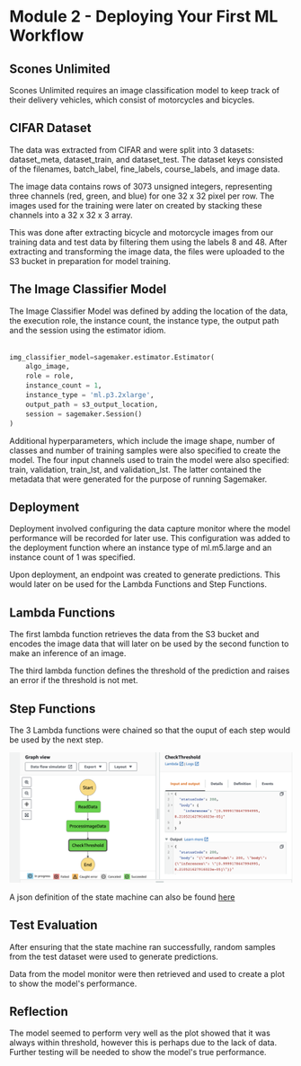 # Module 2 - Deploying Your First ML Workflow

## Scones Unlimited

Scones Unlimited requires an image classification model to keep track of their delivery vehicles, which consist of motorcycles and bicycles.

## CIFAR Dataset

The data was extracted from CIFAR and were split into 3 datasets: dataset_meta, dataset_train, and dataset_test. The dataset keys consisted of the filenames, batch_label, fine_labels, course_labels, and image data.

The image data contains rows of 3073 unsigned integers, representing three channels (red, green, and blue) for one 32 x 32 pixel per row. The images used for the training were later on created by stacking these channels into a 32 x 32  x 3 array.

This was done after extracting bicycle and motorcycle images from our training data and test data by filtering them using the labels 8 and 48. After extracting and transforming the image data, the files were uploaded to the S3 bucket in preparation for model training.

## The Image Classifier Model

The Image Classifier Model was defined by adding the location of the data, the execution role, the instance count, the instance type, the output path and the session using the estimator idiom.

```python

img_classifier_model=sagemaker.estimator.Estimator(   
    algo_image,
    role = role,
    instance_count = 1,
    instance_type = 'ml.p3.2xlarge',
    output_path = s3_output_location,
    session = sagemaker.Session()
)

```

Additional hyperparameters, which include the image shape, number of classes and number of training samples were also specified to create the model. The four input channels used to train the model were also specified: train, validation, train_lst, and validation_lst. The latter contained the metadata that were generated for the purpose of running Sagemaker.

## Deployment

Deployment involved configuring the data capture monitor where the model performance will be recorded for later use. This configuration was added to the deployment function where an instance type of ml.m5.large and an instance count of 1 was specified.

Upon deployment, an endpoint was created to generate predictions. This would later on be used for the Lambda Functions and Step Functions.

## Lambda Functions

The first lambda function retrieves the data from the S3 bucket and encodes the image data that will later on be used by the second function to make an inference of an image.

The third lambda function defines the threshold of the prediction and raises an error if the threshold is not met.

## Step Functions

The 3 Lambda functions were chained so that the ouput of each step would be used by the next step.

![A Graphical Representation of the Working Step Function](WorkingStepFunction.png)

A json definition of the state machine can also be found [here](MyStateMachine.asl.json)

## Test Evaluation

After ensuring that the state machine ran successfully, random samples from the test dataset were used to generate predictions.

Data from the model monitor were then retrieved and used to create a plot to show the model's performance.

## Reflection

The model seemed to perform very well as the plot showed that it was always within threshold, however this is perhaps due to the lack of data. Further testing will be needed to show the model's true performance.